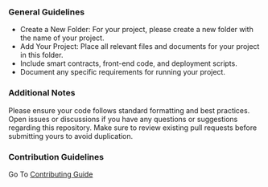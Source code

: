 ### General Guidelines

- Create a New Folder: For your project, please create a new folder with the name of your project.
- Add Your Project: Place all relevant files and documents for your project in this folder.
- Include smart contracts, front-end code, and deployment scripts.
- Document any specific requirements for running your project.


### Additional Notes
Please ensure your code follows standard formatting and best practices.
Open issues or discussions if you have any questions or suggestions regarding this repository.
Make sure to review existing pull requests before submitting yours to avoid duplication.

### Contribution  Guidelines

Go To [Contributing Guide](/CONTRIBUTING.md)

